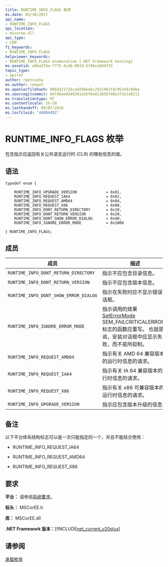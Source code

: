 ```yaml
---
title: RUNTIME_INFO_FLAGS 枚举
ms.date: 03/30/2017
api_name:
- RUNTIME_INFO_FLAGS
api_location:
- mscoree.dll
api_type:
- COM
f1_keywords:
- RUNTIME_INFO_FLAGS
helpviewer_keywords:
- RUNTIME_INFO_FLAGS enumeration [.NET Framework hosting]
ms.assetid: adba37be-f775-4cdb-8919-5746ce694f33
topic_type:
- apiref
author: rpetrusha
ms.author: ronpet
ms.openlocfilehash: 09bd32172bcad298eebc2921461fdc953e9c6d6e
ms.sourcegitcommit: 64f4baed249341e5bf64d1385bf48e3f2e1a0211
ms.translationtype: MT
ms.contentlocale: zh-CN
ms.lasthandoff: 09/07/2018
ms.locfileid: "44084492"
---
```

# <a name="runtimeinfoflags-enumeration"></a>RUNTIME_INFO_FLAGS 枚举
包含指示应返回有关公共语言运行时 (CLR) 的哪些信息的值。  
  
## <a name="syntax"></a>语法  
  
```  
typedef enum {  
  
    RUNTIME_INFO_UPGRADE_VERSION             = 0x01,  
    RUNTIME_INFO_REQUEST_IA64                = 0x02,  
    RUNTIME_INFO_REQUEST_AMD64               = 0x04,  
    RUNTIME_INFO_REQUEST_X86                 = 0x08,  
    RUNTIME_INFO_DONT_RETURN_DIRECTORY       = 0x10,  
    RUNTIME_INFO_DONT_RETURN_VERSION         = 0x20,  
    RUNTIME_INFO_DONT_SHOW_ERROR_DIALOG      = 0x40,  
    RUNTIME_INFO_IGNORE_ERROR_MODE           = 0x1000  
  
} RUNTIME_INFO_FLAGS;  
```  
  
## <a name="members"></a>成员  
  
|成员|描述|  
|------------|-----------------|  
|`RUNTIME_INFO_DONT_RETURN_DIRECTORY`|指示不应包含目录信息。|  
|`RUNTIME_INFO_DONT_RETURN_VERSION`|指示不应包含版本信息。|  
|`RUNTIME_INFO_DONT_SHOW_ERROR_DIALOG`|指示在失败时应不显示错误对话框。|  
|`RUNTIME_INFO_IGNORE_ERROR_MODE`|指示调用的效果[SetErrorMode](https://go.microsoft.com/fwlink/p/?LinkId=255242) SEM_FAILCRITICALERRORS 标志的函数应重写。 也就是说，安装对话框中应显示失败，而不是所抑制。|  
|`RUNTIME_INFO_REQUEST_AMD64`|指示有关 AMD 64 兼容版本的运行时信息的请求。|  
|`RUNTIME_INFO_REQUEST_IA64`|指示有关 IA 64 兼容版本的运行时信息的请求。|  
|`RUNTIME_INFO_REQUEST_X86`|指示有关 x86 可兼容版本的运行时信息的请求。|  
|`RUNTIME_INFO_UPGRADE_VERSION`|指示应包含版本升级的信息。|  
  
## <a name="remarks"></a>备注  
 以下平台体系结构标志可以是一次只能指定的一个，并且不能结合使用：  
  
-   RUNTIME_INFO_REQUEST_IA64  
  
-   RUNTIME_INFO_REQUEST_AMD64  
  
-   RUNTIME_INFO_REQUEST_X86  
  
## <a name="requirements"></a>要求  
 **平台：** 请参阅[系统要求](../../../../docs/framework/get-started/system-requirements.md)。  
  
 **标头：** MSCorEE.h  
  
 **库：** MSCorEE.dll  
  
 **.NET Framework 版本：**[!INCLUDE[net_current_v20plus](../../../../includes/net-current-v20plus-md.md)]  
  
## <a name="see-also"></a>请参阅  
 [承载枚举](../../../../docs/framework/unmanaged-api/hosting/hosting-enumerations.md)
